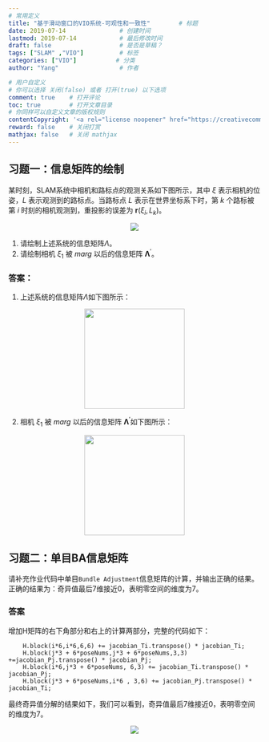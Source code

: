 ```yaml
---
# 常用定义
title: "基于滑动窗口的VIO系统-可观性和一致性"        # 标题
date: 2019-07-14               # 创建时间
lastmod: 2019-07-14            # 最后修改时间
draft: false                   # 是否是草稿？
tags: ["SLAM" ,"VIO"]          # 标签
categories: ["VIO"]           # 分类
author: "Yang"                 # 作者

# 用户自定义
# 你可以选择 关闭(false) 或者 打开(true) 以下选项
comment: true    # 打开评论
toc: true        # 打开文章目录
# 你同样可以自定义文章的版权规则
contentCopyright: '<a rel="license noopener" href="https://creativecommons.org/licenses/by-nc-nd/4.0/" target="_blank">CC BY-NC-ND 4.0</a>'
reward: false	 # 关闭打赏
mathjax: false   # 关闭 mathjax
---
```


习题一：信息矩阵的绘制
--------------------------------
某时刻，SLAM系统中相机和路标点的观测关系如下图所示，其中 $\xi$ 表示相机的位姿，$L$ 表示观测到的路标点。当路标点 $L$ 表示在世界坐标系下时，第 $k$ 个路标被第 $i$ 时刻的相机观测到，重投影的误差为 $\mathbf{r}\left(\xi_ {i}, L_ {k}\right)$。

<div align=center>
<img src="../images/基于滑动窗口算法的VIO系统-可观性和一致性/picture1.png"  >
</div>

1. 请绘制上述系统的信息矩阵$\Lambda$。
2. 请绘制相机 $\xi_{1}$ 被 $marg$ 以后的信息矩阵 $\mathbf{\Lambda}^{\prime}$。

### 答案：

1. 上述系统的信息矩阵$\Lambda$如下图所示：
<div align=center>
<img src="../images/基于滑动窗口算法的VIO系统-可观性和一致性/result2.png",width = "300" height = "200" >
</div>

2. 相机 $\xi_{1}$ 被 $marg$ 以后的信息矩阵 $\mathbf{\Lambda}^{\prime}$如下图所示：

<div align=center>
<img src="../images/基于滑动窗口算法的VIO系统-可观性和一致性//result3.png",width = "300" height = "200" >
</div>


习题二：单目BA信息矩阵
--------------------------------
请补充作业代码中单目`Bundle Adjustment`信息矩阵的计算，并输出正确的结果。正确的结果为：奇异值最后$7$维接近$0$，表明零空间的维度为$7$。

### 答案

增加H矩阵的右下角部分和右上的计算两部分，完整的代码如下：

```
    H.block(i*6,i*6,6,6) += jacobian_Ti.transpose() * jacobian_Ti;
    H.block(j*3 + 6*poseNums,j*3 + 6*poseNums,3,3) +=jacobian_Pj.transpose() * jacobian_Pj;
    H.block(i*6,j*3 + 6*poseNums, 6,3) += jacobian_Ti.transpose() * jacobian_Pj;
    H.block(j*3 + 6*poseNums,i*6 , 3,6) += jacobian_Pj.transpose() * jacobian_Ti;
```
最终奇异值分解的结果如下，我们可以看到，奇异值最后$7$维接近$0$，表明零空间的维度为$7$。

<div align=center>
<img src="../images/基于滑动窗口算法的VIO系统-可观性和一致性/result1.png" >
</div>
